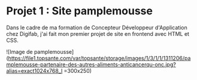 # Projet 1 : Site pamplemousse

Dans le cadre de ma formation de Concepteur Développeur d'Application chez Digifab, j'ai fait mon premier projet de site en frontend avec HTML et CSS.

![Image de pamplemousse](https://file1.topsante.com/var/topsante/storage/images/1/3/1/1/1311206/pamplemousse-partenaire-des-autres-aliments-anticancerqu-onc.jpg?alias=exact1024x768_l =300x250)
